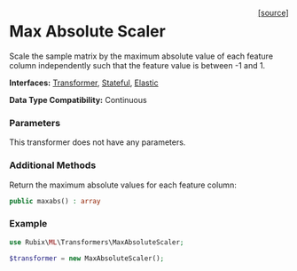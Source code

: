 <span style="float:right;"><a href="https://github.com/RubixML/RubixML/blob/master/src/Transformers/MaxAbsoluteScaler.php">[source]</a></span>

# Max Absolute Scaler
Scale the sample matrix by the maximum absolute value of each feature column independently such that the feature value is between -1 and 1.

**Interfaces:** [Transformer](api.md#transformer), [Stateful](api.md#stateful), [Elastic](api.md#elastic)

**Data Type Compatibility:** Continuous

### Parameters
This transformer does not have any parameters.

### Additional Methods
Return the maximum absolute values for each feature column:
```php
public maxabs() : array
```

### Example
```php
use Rubix\ML\Transformers\MaxAbsoluteScaler;

$transformer = new MaxAbsoluteScaler();
```
